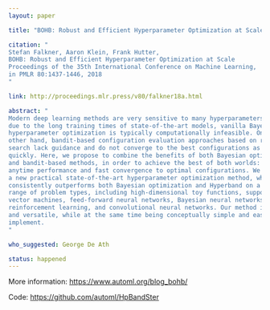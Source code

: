 ```yaml
---
layout: paper

title: "BOHB: Robust and Efficient Hyperparameter Optimization at Scale"

citation: "
Stefan Falkner, Aaron Klein, Frank Hutter,
BOHB: Robust and Efficient Hyperparameter Optimization at Scale
Proceedings of the 35th International Conference on Machine Learning, 
in PMLR 80:1437-1446, 2018
"

link: http://proceedings.mlr.press/v80/falkner18a.html

abstract: "
Modern deep learning methods are very sensitive to many hyperparameters, and, 
due to the long training times of state-of-the-art models, vanilla Bayesian 
hyperparameter optimization is typically computationally infeasible. On the 
other hand, bandit-based configuration evaluation approaches based on random 
search lack guidance and do not converge to the best configurations as 
quickly. Here, we propose to combine the benefits of both Bayesian optimization
and bandit-based methods, in order to achieve the best of both worlds: strong
anytime performance and fast convergence to optimal configurations. We propose
a new practical state-of-the-art hyperparameter optimization method, which
consistently outperforms both Bayesian optimization and Hyperband on a wide
range of problem types, including high-dimensional toy functions, support
vector machines, feed-forward neural networks, Bayesian neural networks, deep
reinforcement learning, and convolutional neural networks. Our method is robust
and versatile, while at the same time being conceptually simple and easy to
implement. 
"

who_suggested: George De Ath

status: happened
---
```


More information: <https://www.automl.org/blog_bohb/>

Code: <https://github.com/automl/HpBandSter>

